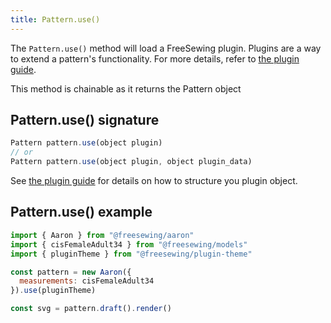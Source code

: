 ```yaml
---
title: Pattern.use()
---
```


The `Pattern.use()` method will load a FreeSewing plugin.
Plugins are a way to extend a pattern's functionality.
For more details, refer to [the plugin guide](/guides/plugins/).

<Note>This method is chainable as it returns the Pattern object</Note>

## Pattern.use() signature

```js
Pattern pattern.use(object plugin)
// or
Pattern pattern.use(object plugin, object plugin_data)
```

See [the plugin guide](/guides/plugins/) for details on how to structure
you plugin object.

## Pattern.use() example

```js
import { Aaron } from "@freesewing/aaron"
import { cisFemaleAdult34 } from "@freesewing/models"
import { pluginTheme } from "@freesewing/plugin-theme"

const pattern = new Aaron({
  measurements: cisFemaleAdult34
}).use(pluginTheme)

const svg = pattern.draft().render()
```
